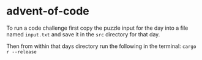 # advent-of-code

To run a code challenge first copy the puzzle input for the day into a file named `input.txt` and save it in the `src` directory for that day.

Then from within that days directory run the following in the terminal: `cargo r --release`
